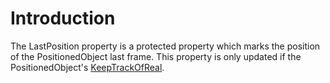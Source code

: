 # Introduction

The LastPosition property is a protected property which marks the position of the PositionedObject last frame. This property is only updated if the PositionedObject's [KeepTrackOfReal](../../../../frb/docs/index.php).
